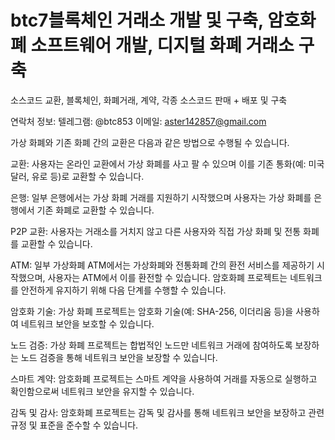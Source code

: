 # btc7블록체인 거래소 개발 및 구축, 암호화폐 소프트웨어 개발, 디지털 화폐 거래소 구축

소스코드 교환, 블록체인, 화폐거래, 계약, 각종 소스코드 판매 + 배포 및 구축

연락처 정보: 텔레그램: @btc853 이메일: aster142857@gmail.com


가상 화폐와 기존 화폐 간의 교환은 다음과 같은 방법으로 수행될 수 있습니다.


교환: 사용자는 온라인 교환에서 가상 화폐를 사고 팔 수 있으며 이를 기존 통화(예: 미국 달러, 유로 등)로 교환할 수 있습니다.


은행: 일부 은행에서는 가상 화폐 거래를 지원하기 시작했으며 사용자는 가상 화폐를 은행에서 기존 화폐로 교환할 수 있습니다.


P2P 교환: 사용자는 거래소를 거치지 않고 다른 사용자와 직접 가상 화폐 및 전통 화폐를 교환할 수 있습니다.


ATM: 일부 가상화폐 ATM에서는 가상화폐와 전통화폐 간의 환전 서비스를 제공하기 시작했으며, 사용자는 ATM에서 이를 환전할 수 있습니다.
암호화폐 프로젝트는 네트워크를 안전하게 유지하기 위해 다음 단계를 수행할 수 있습니다.


암호화 기술: 가상 화폐 프로젝트는 암호화 기술(예: SHA-256, 이더리움 등)을 사용하여 네트워크 보안을 보호할 수 있습니다.


노드 검증: 가상 화폐 프로젝트는 합법적인 노드만 네트워크 거래에 참여하도록 보장하는 노드 검증을 통해 네트워크 보안을 보장할 수 있습니다.


스마트 계약: 암호화폐 프로젝트는 스마트 계약을 사용하여 거래를 자동으로 실행하고 확인함으로써 네트워크 보안을 유지할 수 있습니다.


감독 및 감사: 암호화폐 프로젝트는 감독 및 감사를 통해 네트워크 보안을 보장하고 관련 규정 및 표준을 준수할 수 있습니다.

